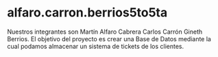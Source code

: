 # alfaro.carron.berrios5to5ta
Nuestros integrantes son Martín Alfaro Cabrera
Carlos Carrón
Gineth Berrios.
El objetivo del proyecto es crear una Base de Datos mediante la cual podamos almacenar un sistema de tickets de los clientes.
